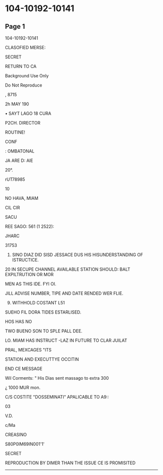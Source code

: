 # 104-10192-10141

## Page 1

104-10192-10141

CLASOFIED MERSE:

SECRET

RETURN TO CA

Background Use Only

Do Not Reproduce

, 8715

2h MAY 190

• SAYT LAGO 18 CURA

P2CH. DIRECTOR

ROUTINE!

CONF

: OMBATONAL

JA ARE D: AlE

20°.

rUT78985

10

NO HAVA, MIAM

CIL CIR

SACU

REE SAGO: 561 (1 2522):

JHARC

31753

1. SINO DIAZ DID SISD JESSACE DUS HIS HISUNDERSTANDING OF ISTRUCTICE.

20 IN SECUPE CHANNEL AVAILABLE STATION SHOULD: BALT EXPILTRUTION OR MOR

MEN AS THIS IDE. FYI OI.

JILL ADVISE NUMBER, TIPE AND DATE RENDED WER FLIE.

9. WITHHOLD COSTANT L51

SUEHO FIL DORA TIDES ESTARLISED.

HOS HAS NO

TWO BUENO SON TO SPLE PALL DEE.

LO. MIAM HAS INSTRUCT -LAZ IN FUTURE TO CLAR JUILAT

PRAL, MEXCAGES "ITS

STATION AND EXECUTTYE OCCITIN

END CE MESSAGE

Wil Corments: " His Dias sent massago to extra 300

¿ 1000 MUR mon.

C/S COSTITE "DOSSEMINATI" APALICABLE TO A9::

03

V.D.

c/Ma

CREASINO

S80P0IM69IN001'1'

SECRET

REPRODUCTION BY DIMER THAN THE ISSUE CE IS PROMISITED

---

